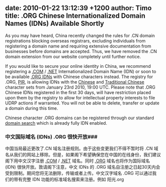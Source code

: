 date: 2010-01-22 13:12:39 +1200
author: Timo
title: .ORG Chinese Internationalized Domain Names (IDNs) Available Shortly
----

As you may have heard, China recently changed the rules for .CN domain registrations blocking overseas registrars, excluding individuals from registering a domain name and requiring extensive documentation from businesses before domains are accepted. Thus, we have removed the .CN domain extension from our website completely until further notice.

If you would like to secure your online identity in China, we recommend registering a [.COM](https://iwantmyname.com/domains/com-domain-name-registration-for-commercial) / [.NET](https://iwantmyname.com/domains/net-domain-name-registration-for-network) Internationalized Domain Name (IDN) or soon to be available [.ORG IDNs](https://iwantmyname.com/idns/search-register-internationalised-domain-names) with Chinese characters instead. The registry for .ORG, [PIR](http://pir.org), is allowing IDNs with the [Chinese](http://www.iana.org/domains/idn-tables/tables/cn_zh-cn_4.0.html) and [Traditional Chinese](http://www.iana.org/domains/idn-tables/tables/tw_zh-tw_4.0.html) character sets from January 23rd 2010, 19:00 UTC. Please note that .ORG Chinese IDNs registered in the first 30 days, will have restriction placed upon them by the registry to allow for intellectual property interests to file UDRP actions if warranted. You will not be able to delete, transfer or update a domain during this time.

Chinese character .ORG domains can be registered through our standard [domain search](https://iwantmyname.com) which is already fully IDN enabled.

### 中文国际域名 (IDNs) .ORG 很快开放###

中国当局最近更改了.CN 域名注册规则。由于这些变更我们不得不暂时将 .CN 域名从我们的网站上移除。但是，如果阁下希望确保您在中国的在线身份，我们建议阁下用中文汉字注册 [.COM](https://iwantmyname.com/domains/com-domain-name-registration-for-commercial) / [.NET](https://iwantmyname.com/domains/net-domain-name-registration-for-network) 域名。同时 [.ORG](https://iwantmyname.com/domains/org-domain-name-registration-for-organisation) 域名也将作为国际域名 (IDN) 很快开放。敦请阁下注意，中文 IDNs 的 .ORG 域名自注册之日起30天内会受到限制。期间您将无法删除，传输或者上传。中文汉字域名 .ORG 可以通过我们的带有完整 IDN 功能的标准域名搜索来注册。例如 阳光.org
